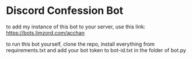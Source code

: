 # Discord Confession Bot
to add my instance of this bot to your server, use this link:
https://bots.limzord.com/acchan

to run this bot yourself, clone the repo, install everything from requirements.txt and add your bot token to bot-id.txt in the folder of bot.py
